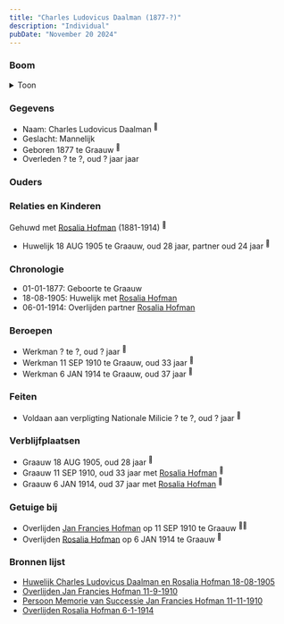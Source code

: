 ```yaml
---
title: "Charles Ludovicus Daalman (1877-?)"
description: "Individual"
pubDate: "November 20 2024"
---
```


### Boom
<details><summary>Toon</summary>

![test](https://www.plantuml.com/plantuml/svg/ZP9DJm8n48Rl_HKJENWYsHMGbH0-PL52Z35o9hFR0HgwBUbq9Hl2VtU5HV5Yl3NJT-Pvfkc0FJgVPrhmLfaTEimWmNIxTZOtScorTU0T6Ywlo7YnKP8WLIxLT3vJjlC5P9GbvFXSOa-Eh2zs9AwcfXgPuI00O6IT9FU-KUdM47Etcw4olHuqn568MtWzeLY8SylDU8DE4yCyb_P3fJd38wBEqDm0CZm7mLqhWkyXjKaZRiMZadHOATBo2DrEWacnJAptcZez2ADs6wOECTzVPNYRQxr48vUfiyo9BTNAS1_wNrQLofjbr0hXoQv-yPi0jNWqQKmQVt3RC5lCIteK_fj-3xFX2uGFOVFIShoeT3jxabAPzMaZ62wcPIvedPpY80YY26fQhJU-8AtjllGwYkgjwlKg8Ihvdu8Oa97bT_W4)
</details>

### Gegevens
- Naam: Charles Ludovicus Daalman <sup><a href="../s00427/" style="text-decoration:none" title="Huwelijk Charles Ludovicus Daalman en Rosalia Hofman 18-08-1905">:link:</a></sup>
- Geslacht: Mannelijk
- Geboren 1877 te Graauw <sup><a href="../s00427/" style="text-decoration:none" title="Huwelijk Charles Ludovicus Daalman en Rosalia Hofman 18-08-1905">:link:</a></sup>
- Overleden ? te ?, oud ? jaar jaar 

### Ouders

### Relaties en Kinderen

Gehuwd met [Rosalia Hofman](../i00254/) (1881-1914) <sup><a href="../s00427/" style="text-decoration:none" title="Huwelijk Charles Ludovicus Daalman en Rosalia Hofman 18-08-1905">:link:</a></sup>
- Huwelijk 18 AUG 1905 te Graauw, oud 28 jaar, partner oud 24 jaar <sup><a href="../s00427/" style="text-decoration:none" title="Huwelijk Charles Ludovicus Daalman en Rosalia Hofman 18-08-1905">:link:</a></sup>

### Chronologie
- 01-01-1877: Geboorte te Graauw
- 18-08-1905: Huwelijk met [Rosalia Hofman](../i00254/)
- 06-01-1914: Overlijden partner [Rosalia Hofman](../i00254/)

### Beroepen
- Werkman ? te ?, oud ? jaar <sup><a href="../s00427/" style="text-decoration:none" title="Huwelijk Charles Ludovicus Daalman en Rosalia Hofman 18-08-1905">:link:</a></sup>
- Werkman 11 SEP 1910 te Graauw, oud 33 jaar <sup><a href="../s00054/" style="text-decoration:none" title="Overlijden Jan Francies Hofman 11-9-1910">:link:</a></sup>
- Werkman 6 JAN 1914 te Graauw, oud 37 jaar <sup><a href="../s00430/" style="text-decoration:none" title="Overlijden Rosalia Hofman 6-1-1914">:link:</a></sup>

### Feiten
- Voldaan aan verpligting Nationale Milicie ? te ?, oud ? jaar <sup><a href="../s00427/" style="text-decoration:none" title="Huwelijk Charles Ludovicus Daalman en Rosalia Hofman 18-08-1905">:link:</a></sup>

### Verblijfplaatsen
- Graauw  18 AUG 1905, oud 28 jaar  <sup><a href="../s00427/" style="text-decoration:none" title="Huwelijk Charles Ludovicus Daalman en Rosalia Hofman 18-08-1905">:link:</a></sup>
- Graauw  11 SEP 1910, oud 33 jaar met [Rosalia Hofman](../i00254/) <sup><a href="../s00054/" style="text-decoration:none" title="Overlijden Jan Francies Hofman 11-9-1910">:link:</a></sup>
- Graauw  6 JAN 1914, oud 37 jaar met [Rosalia Hofman](../i00254/) <sup><a href="../s00430/" style="text-decoration:none" title="Overlijden Rosalia Hofman 6-1-1914">:link:</a></sup>

### Getuige bij
- Overlijden [Jan Francies Hofman](../i00035/) op 11 SEP 1910 te Graauw <sup><a href="../s00054/" style="text-decoration:none" title="Overlijden Jan Francies Hofman 11-9-1910">:link:</a><a href="../s00429/" style="text-decoration:none" title="Persoon Memorie van Successie Jan Francies Hofman 11-11-1910">:link:</a></sup>
- Overlijden [Rosalia Hofman](../i00254/) op 6 JAN 1914 te Graauw <sup><a href="../s00430/" style="text-decoration:none" title="Overlijden Rosalia Hofman 6-1-1914">:link:</a></sup>

### Bronnen lijst
- [Huwelijk Charles Ludovicus Daalman en Rosalia Hofman 18-08-1905](../s00427/)
- [Overlijden Jan Francies Hofman 11-9-1910](../s00054/)
- [Persoon Memorie van Successie Jan Francies Hofman 11-11-1910](../s00429/)
- [Overlijden Rosalia Hofman 6-1-1914](../s00430/)